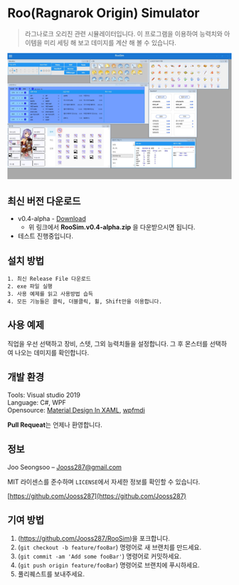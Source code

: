 # Roo(Ragnarok Origin) Simulator
> 라그나로크 오리진 관련 시뮬레이터입니다. 이 프로그램을 이용하여 능력치와 아이템을 미리 세팅 해 보고 데미지를 계산 해 볼 수 있습니다.

![메인화면](https://github.com/Jooss287/RooSim/blob/master/Readme/mainWindow.jpg)

## 최신 버전 다운로드
* v0.4-alpha - [Download](https://github.com/Jooss287/RooSim/releases/tag/v0.4-alpha)
    * 위 링크에서 **RooSim.v0.4-alpha.zip** 을 다운받으시면 됩니다.
* 테스트 진행중입니다.

## 설치 방법

```
1. 최신 Release File 다운로드
2. exe 파일 실행
3. 사용 예제를 읽고 사용방법 습득
4. 모든 기능들은 클릭, 더블클릭, 휠, Shift만을 이용합니다.
```

## 사용 예제

직업을 우선 선택하고 장비, 스텟, 그외 능력치들을 설정합니다.
그 후 몬스터를 선택하여 나오는 데미지를 확인합니다.
![]()


## 개발 환경

Tools: Visual studio 2019  
Language: C#, WPF  
Opensource: [Material Design In XAML](https://github.com/MaterialDesignInXAML/MaterialDesignInXamlToolkit), [wpfmdi](https://github.com/dutts/wpfmdi)  

**Pull Requeat**는 언제나 환영합니다.

## 정보

Joo Seongsoo – Jooss287@gmail.com

MIT 라이센스를 준수하며 ``LICENSE``에서 자세한 정보를 확인할 수 있습니다.

[https://github.com/Jooss287](https://github.com/Jooss287)

## 기여 방법

1. (<https://github.com/Jooss287/RooSim>)을 포크합니다.
2. (`git checkout -b feature/fooBar`) 명령어로 새 브랜치를 만드세요.
3. (`git commit -am 'Add some fooBar'`) 명령어로 커밋하세요.
4. (`git push origin feature/fooBar`) 명령어로 브랜치에 푸시하세요. 
5. 풀리퀘스트를 보내주세요.
